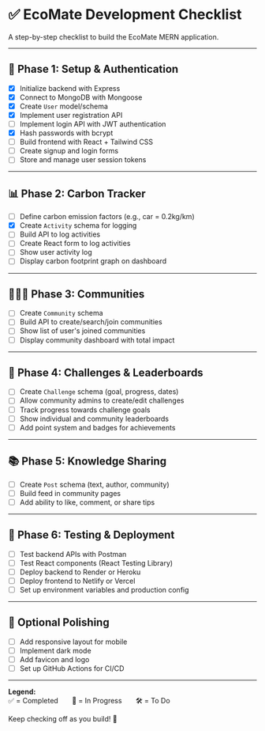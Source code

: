# ✅ EcoMate Development Checklist

A step-by-step checklist to build the EcoMate MERN application.

---

## 🔧 Phase 1: Setup & Authentication

- [X] Initialize backend with Express
- [X] Connect to MongoDB with Mongoose
- [X] Create `User` model/schema
- [X] Implement user registration API
- [ ] Implement login API with JWT authentication
- [X] Hash passwords with bcrypt
- [ ] Build frontend with React + Tailwind CSS
- [ ] Create signup and login forms
- [ ] Store and manage user session tokens

---

## 📊 Phase 2: Carbon Tracker

- [ ] Define carbon emission factors (e.g., car = 0.2kg/km)
- [X] Create `Activity` schema for logging
- [ ] Build API to log activities
- [ ] Create React form to log activities
- [ ] Show user activity log
- [ ] Display carbon footprint graph on dashboard

---

## 🧑‍🤝‍🧑 Phase 3: Communities

- [ ] Create `Community` schema
- [ ] Build API to create/search/join communities
- [ ] Show list of user's joined communities
- [ ] Display community dashboard with total impact

---

## 🎯 Phase 4: Challenges & Leaderboards

- [ ] Create `Challenge` schema (goal, progress, dates)
- [ ] Allow community admins to create/edit challenges
- [ ] Track progress towards challenge goals
- [ ] Show individual and community leaderboards
- [ ] Add point system and badges for achievements

---

## 📚 Phase 5: Knowledge Sharing

- [ ] Create `Post` schema (text, author, community)
- [ ] Build feed in community pages
- [ ] Add ability to like, comment, or share tips

---

## 🚀 Phase 6: Testing & Deployment

- [ ] Test backend APIs with Postman
- [ ] Test React components (React Testing Library)
- [ ] Deploy backend to Render or Heroku
- [ ] Deploy frontend to Netlify or Vercel
- [ ] Set up environment variables and production config

---

## 🧼 Optional Polishing

- [ ] Add responsive layout for mobile
- [ ] Implement dark mode
- [ ] Add favicon and logo
- [ ] Set up GitHub Actions for CI/CD

---

**Legend:**  
✅ = Completed  📌 = In Progress  🛠 = To Do

Keep checking off as you build! 🚀
